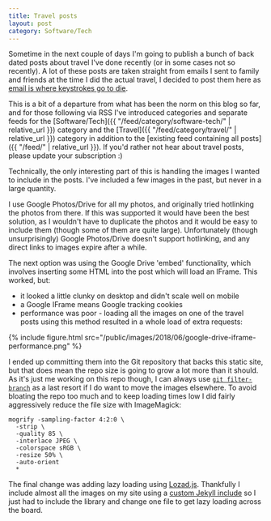 ```yaml
---
title: Travel posts
layout: post
category: Software/Tech
---
```


Sometime in the next couple of days I'm going to publish a bunch of back dated
posts about travel I've done recently (or in some cases not so recently). A lot
of these posts are taken straight from emails I sent to family and friends at
the time I did the actual travel, I decided to post them here as [email is
where keystrokes go to
die](https://www.hanselman.com/blog/DoTheyDeserveTheGiftOfYourKeystrokes.aspx).

This is a bit of a departure from what has been the norm on this blog so far,
and for those following via RSS I've introduced categories and separate feeds
for the [Software/Tech]({{ "/feed/category/software-tech/" | relative_url }})
category and the [Travel]({{ "/feed/category/travel/" | relative_url }})
category in addition to the [existing feed containing all posts]({{ "/feed/" |
relative_url }}).  If you'd rather not hear about travel posts, please update
your subscription :)

Technically, the only interesting part of this is handling the images I wanted
to include in the posts. I've included a few images in the past, but never in a
large quantity.

I use Google Photos/Drive for all my photos, and originally tried
hotlinking the photos from there. If this was supported it would have been the
best solution, as I wouldn't have to duplicate the photos and it would be easy
to include them (though some of them are quite large). Unfortunately (though
unsurprisingly) Google Photos/Drive doesn't support hotlinking, and any direct
links to images expire after a while.

The next option was using the Google Drive 'embed' functionality, which
involves inserting some HTML into the post which will load an IFrame. This
worked, but:

* it looked a little clunky on desktop and didn't scale well on mobile
* a Google IFrame means Google tracking cookies
* performance was poor - loading all the images on one of the travel posts
  using this method resulted in a whole load of extra requests:

{% include figure.html src="/public/images/2018/06/google-drive-iframe-performance.png" %}

I ended up committing them into the Git repository that backs this static site,
but that does mean the repo size is going to grow a lot more than it should. As
it's just me working on this repo though, I can always use [`git
filter-branch`](https://git-scm.com/docs/git-filter-branch) as a last resort if
I do want to move the images elsewhere. To avoid bloating the repo too much and
to keep loading times low I did fairly aggressively reduce the file size with
ImageMagick:

```
mogrify -sampling-factor 4:2:0 \
  -strip \
  -quality 85 \
  -interlace JPEG \
  -colorspace sRGB \
  -resize 50% \
  -auto-orient
  *
```

The final change was adding lazy loading using [Lozad.js][lozad]. Thankfully I
include almost all the images on my site using a [custom Jekyll
include][figure-include] so I just had to include the library and change one
file to get lazy loading across the board.


[lozad]: https://github.com/ApoorvSaxena/lozad.js
[figure-include]: https://github.com/mdjnewman/mdjnewman.github.io/blob/master/_includes/figure.html
